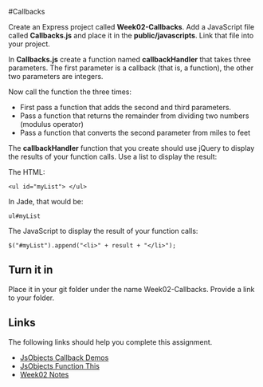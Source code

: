 #Callbacks

Create an Express project called **Week02-Callbacks**. Add a JavaScript file called **Callbacks.js** and place it in the **public/javascripts**. Link that file into your project.

In **Callbacks.js** create a function named **callbackHandler** that takes three parameters. The first parameter is
a callback (that is, a function), the other two parameters are integers.

Now call the function the three times:

- First pass a function that adds the second and third parameters.
- Pass a function that returns the remainder from dividing two numbers (modulus operator)
- Pass a function that converts the second parameter from miles to feet

The **callbackHandler** function that you create should use jQuery to display the results of your function calls. Use
a list to display the result:

The HTML:

    <ul id="myList"> </ul>

In Jade, that would be:

    ul#myList

The JavaScript to display the result of your function calls:

    $("#myList").append("<li>" + result + "</li>");

## Turn it in

Place it in your git folder under the name Week02-Callbacks. Provide a link to your folder.

## Links

The following links should help you complete this assignment.

- [JsObjects Callback Demos](https://github.com/charliecalvert/JsObjects/tree/master/JavaScript/Functions)
- [JsObjects Function This](https://github.com/charliecalvert/JsObjects/tree/master/JavaScript/Functions)
- [Week02 Notes](http://elvenware.com/charlie/books/CloudNotes/Prog282/Week02.html)



